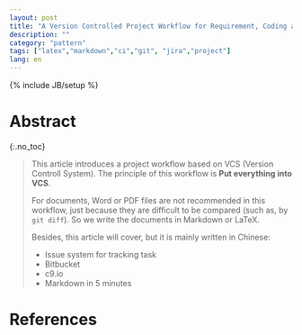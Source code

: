 ```yaml
---
layout: post
title: "A Version Controlled Project Workflow for Requirement, Coding and Continuous Integration"
description: ""
category: "pattern"
tags: ["latex","markdown","ci","git", "jira","project"]
lang: en
---
```

{% include JB/setup %}

# Abstract
{:.no_toc}

> This article introduces a project workflow based on VCS
> (Version Controll System). The principle of this workflow is
> **Put everything into VCS**.
>
> For documents, Word or PDF files are not recommended in this workflow,
> just because they are difficult to be compared (such as, by `git diff`).
> So we write the documents in Markdown or LaTeX.
>
> Besides, this article will cover, but it is mainly written in Chinese:
>
> * Issue system for tracking task
> * Bitbucket
> * c9.io
> * Markdown in 5 minutes

<!--more-->

# References
[^pro_git2]: Chacon, S. and Straub, B. (2014). Pro Git, Second Edition.: NY. Apress.
[^gb_undo]: [Git Basics - Undoing Things](https://git-scm.com/book/en/v2/Git-Basics-Undoing-Things)
[^st_checkout]: [Temporarily switch to a different commit](http://stackoverflow.com/a/4114122)

[1]: https://tortoisegit.org/ "TortoiseGit"
[2]: https://git-for-windows.github.io/ "Git for Windows"
